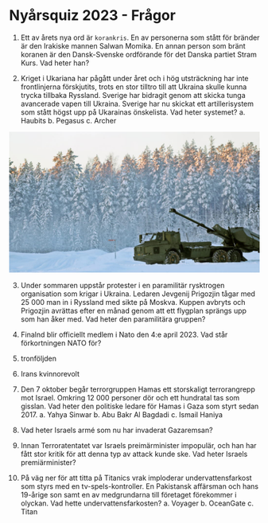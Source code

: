 # Nyårsquiz 2023 - Frågor

1. Ett av årets nya ord är `korankris`. En av personerna som stått för bränder är den Irakiske mannen Salwan Momika. En annan person som bränt koranen är den Dansk-Svenske ordförande för det Danska partiet Stram Kurs. Vad heter han?

2. Kriget i Ukariana har pågått under året och i hög utsträckning har inte frontlinjerna förskjutits, trots en stor tilltro till att Ukraina skulle kunna trycka tillbaka Ryssland. Sverige har bidragit genom att skicka tunga avancerade vapen till Ukraina. Sverige har nu skickat ett artillerisystem som stått högst upp på Ukarainas önskelista. Vad heter systemet?
   a. Haubits
   b. Pegasus
   c. Archer

![Artilleri-system](resources/artilleri.jpg)

3. Under sommaren uppstår protester i en paramilitär rysktrogen organisation som krigar i Ukraina. Ledaren Jevgenij Prigozjin tågar med 25 000 man in i Ryssland med sikte på Moskva. Kuppen avbryts och Prigozjin avrättas efter en månad genom att ett flygplan sprängs upp som han åker med. Vad heter den paramilitära gruppen?

4. Finalnd blir officiellt medlem i Nato den 4:e april 2023. Vad står förkortningen NATO för?

5. tronföljden

6. Irans kvinnorevolt

7. Den 7 oktober begår terrorgruppen Hamas ett storskaligt terrorangrepp mot Israel. Omkring 12 000 personer dör och ett hundratal tas som gisslan. Vad heter den politiske ledare för Hamas i Gaza som styrt sedan 2017.
   a. Yahya Sinwar
   b. Abu Bakr Al Bagdadi
   c. Ismail Haniya
8. Vad heter Israels armé som nu har invaderat Gazaremsan?
9. Innan Terroratentatet var Israels preimärminister impopulär, och han har fått stor kritik för att denna typ av attack kunde ske. Vad heter Israels premiärminister?
10. På väg ner för att titta på Titanics vrak imploderar undervattensfarkost som styrs med en tv-spels-kontroller. En Pakistansk affärsman och hans 19-årige son samt en av medgrundarna till företaget förekommer i olyckan. Vad hette undervattensfarkosten?
    a. Voyager
    b. OceanGate
    c. Titan
